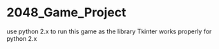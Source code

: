 # 2048_Game_Project
use python 2.x to run this game as the library Tkinter works properly for python 2.x

